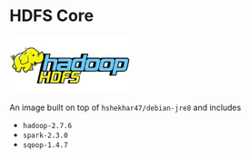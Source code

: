 # HDFS Core
<img src='../resources/icons/hdfs.png' height='100'>

An image built on top of `hshekhar47/debian-jre8` and includes 
- `hadoop-2.7.6`
- `spark-2.3.0`
- `sqoop-1.4.7`